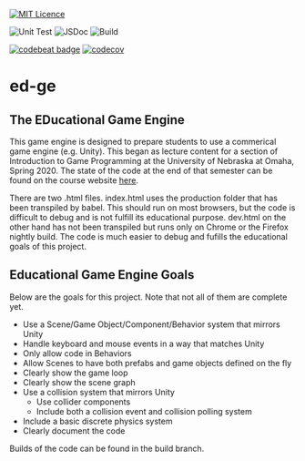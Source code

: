 
[![MIT Licence](https://badges.frapsoft.com/os/mit/mit.svg?v=103)](https://opensource.org/licenses/mit-license.php)

![Unit Test](https://github.com/ed-ge/ed-ge/workflows/Unit%20Test/badge.svg)
![JSDoc](https://github.com/ed-ge/ed-ge/workflows/JSDoc/badge.svg?branch=master)
![Build](https://github.com/ed-ge/ed-ge/workflows/Build/badge.svg)

[![codebeat badge](https://codebeat.co/badges/4d653397-8b7c-42ea-8e3b-bbd537810ed4)](https://codebeat.co/projects/github-com-ed-ge-ed-ge-master)
[![codecov](https://codecov.io/gh/ed-ge/ed-ge/branch/master/graph/badge.svg)](https://codecov.io/gh/ed-ge/ed-ge)
# ed-ge

## The EDucational Game Engine

This game engine is designed to prepare students to use a commerical game engine (e.g. Unity). This began as lecture content for a section of Introduction to Game Programming at the University of Nebraska at Omaha, Spring 2020. The state of the code at the end of that semester can be found on the course website [here](https://github.com/CS2510/Spring2020/blob/9199e8ac636461a5a59acff09f5dee9c91b3ddf5/ed-ge-master.zip).

There are two .html files. index.html uses the production folder that has been transpiled by babel. This should run on most browsers, but the code is difficult to debug and is not fulfill its educational purpose. dev.html on the other hand has not been transpiled but runs only on Chrome or the Firefox nightly build. The code is much easier to debug and fufills the educational goals of this project.

## Educational Game Engine Goals

Below are the goals for this project. Note that not all of them are complete yet.

* Use a Scene/Game Object/Component/Behavior system that mirrors Unity
* Handle keyboard and mouse events in a way that matches Unity
* Only allow code in Behaviors
* Allow Scenes to have both prefabs and game objects defined on the fly
* Clearly show the game loop
* Clearly show the scene graph
* Use a collision system that mirrors Unity
    * Use collider components
    * Include both a collision event and collision polling system
* Include a basic discrete physics system
* Clearly document the code 

Builds of the code can be found in the build branch.
